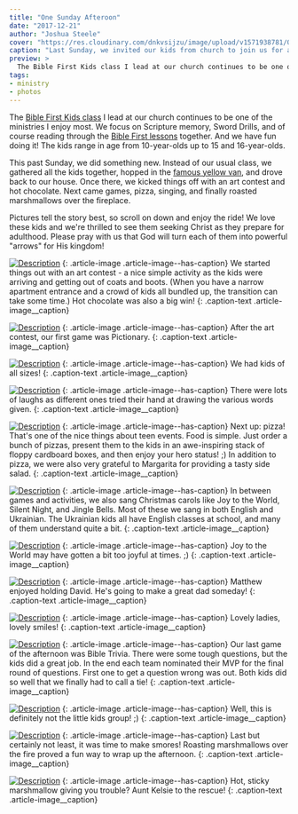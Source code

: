 ```yaml
---
title: "One Sunday Afteroon"
date: "2017-12-21"
author: "Joshua Steele"
cover: "https://res.cloudinary.com/dnkvsijzu/image/upload/v1571938781/OFReport/2017-12-21-one-sunday-afteroon/kids-in-snow-12-6_ot5lzj.jpg"
caption: "Last Sunday, we invited our kids from church to join us for an afternoon of pizza, games, singing, and smores. We had a blast, and we'd like to share a few of the warmest moments with you."
preview: >
  The Bible First Kids class I lead at our church continues to be one of the ministries I enjoy most. We focus on Scripture memory, Sword Drills, and of course reading through the Bible First lessons together. And we have fun doing it! The kids range in age from 10-year-olds up to 15 and 16-year-olds.
tags:
- ministry
- photos
---
```


The [Bible First Kids class](http://OFReport.com/2017/06/bible-first-kids/) I lead at our church continues to be one of the ministries I enjoy most. We focus on Scripture memory, Sword Drills, and of course reading through the [Bible First lessons](https://getbiblefirst.com/lessons/) together. And we have fun doing it! The kids range in age from 10-year-olds up to 15 and 16-year-olds.

This past Sunday, we did something new. Instead of our usual class, we gathered all the kids together, hopped in the [famous yellow van](https://youtu.be/m4Kul2Jn1fI), and drove back to our house. Once there, we kicked things off with an art contest and hot chocolate. Next came games, pizza, singing, and finally roasted marshmallows over the fireplace.

Pictures tell the story best, so scroll on down and enjoy the ride! We love these kids and we're thrilled to see them seeking Christ as they prepare for adulthood. Please pray with us that God will turn each of them into powerful "arrows" for His kingdom!

[![Description](https://d21yo20tm8bmc2.cloudfront.net/2017/12/art-contest-550w.jpg)](https://d21yo20tm8bmc2.cloudfront.net/2017/12/art-contest-2000w.jpg)
{: .article-image .article-image--has-caption}
We started things out with an art contest - a nice simple activity as the kids were arriving and getting out of coats and boots. (When you have a narrow apartment entrance and a crowd of kids all bundled up, the transition can take some time.) Hot chocolate was also a big win!
{: .caption-text .article-image__caption}

[![Description](https://d21yo20tm8bmc2.cloudfront.net/2017/12/hosanna-pictionary-550w.jpg)](https://d21yo20tm8bmc2.cloudfront.net/2017/12/hosanna-pictionary-2000w.jpg)
{: .article-image .article-image--has-caption}
After the art contest, our first game was Pictionary.
{: .caption-text .article-image__caption}

[![Description](https://d21yo20tm8bmc2.cloudfront.net/2017/12/kids-all-sizes-550w.jpg)](https://d21yo20tm8bmc2.cloudfront.net/2017/12/kids-all-sizes-2000w.jpg)
{: .article-image .article-image--has-caption}
We had kids of all sizes!
{: .caption-text .article-image__caption}

[![Description](https://d21yo20tm8bmc2.cloudfront.net/2017/12/happy-pictionary-550w.jpg)](https://d21yo20tm8bmc2.cloudfront.net/2017/12/happy-pictionary-2000w.jpg)
{: .article-image .article-image--has-caption}
There were lots of laughs as different ones tried their hand at drawing the various words given.
{: .caption-text .article-image__caption}

[![Description](https://d21yo20tm8bmc2.cloudfront.net/2017/12/grabbing-some-pizza-550w.jpg)](https://d21yo20tm8bmc2.cloudfront.net/2017/12/grabbing-some-pizza-2000w.jpg)
{: .article-image .article-image--has-caption}
Next up: pizza! That's one of the nice things about teen events. Food is simple. Just order a bunch of pizzas, present them to the kids in an awe-inspiring stack of floppy cardboard boxes, and then enjoy your hero status! ;) In addition to pizza, we were also very grateful to Margarita for providing a tasty side salad.
{: .caption-text .article-image__caption}

[![Description](https://d21yo20tm8bmc2.cloudfront.net/2017/12/singing-carols-550w.jpg)](https://d21yo20tm8bmc2.cloudfront.net/2017/12/singing-carols-2000w.jpg)
{: .article-image .article-image--has-caption}
In between games and activities, we also sang Christmas carols like Joy to the World, Silent Night, and Jingle Bells. Most of these we sang in both English and Ukrainian. The Ukrainian kids all have English classes at school, and many of them understand quite a bit.
{: .caption-text .article-image__caption}

[![Description](https://d21yo20tm8bmc2.cloudfront.net/2017/12/couch-laughs-550w.jpg)](https://d21yo20tm8bmc2.cloudfront.net/2017/12/couch-laughs-2000w.jpg)
{: .article-image .article-image--has-caption}
Joy to the World may have gotten a bit too joyful at times. ;)
{: .caption-text .article-image__caption}

[![Description](https://d21yo20tm8bmc2.cloudfront.net/2017/12/matthew-david-550w.jpg)](https://d21yo20tm8bmc2.cloudfront.net/2017/12/matthew-david-2000w.jpg)
{: .article-image .article-image--has-caption}
Matthew enjoyed holding David. He's going to make a great dad someday!
{: .caption-text .article-image__caption}

[![Description](https://d21yo20tm8bmc2.cloudfront.net/2017/12/happy-gals-550w.jpg)](https://d21yo20tm8bmc2.cloudfront.net/2017/12/happy-gals-2000w.jpg)
{: .article-image .article-image--has-caption}
Lovely ladies, lovely smiles!
{: .caption-text .article-image__caption}

[![Description](https://d21yo20tm8bmc2.cloudfront.net/2017/12/bible-trivia-550w.jpg)](https://d21yo20tm8bmc2.cloudfront.net/2017/12/bible-trivia-2000w.jpg)
{: .article-image .article-image--has-caption}
Our last game of the afternoon was Bible Trivia. There were some tough questions, but the kids did a great job. In the end each team nominated their MVP for the final round of questions. First one to get a question wrong was out. Both kids did so well that we finally had to call a tie!
{: .caption-text .article-image__caption}

[![Description](https://d21yo20tm8bmc2.cloudfront.net/2017/12/tall-guy-trivia-550w.jpg)](https://d21yo20tm8bmc2.cloudfront.net/2017/12/tall-guy-trivia-2000w.jpg)
{: .article-image .article-image--has-caption}
Well, this is definitely not the little kids group! ;)
{: .caption-text .article-image__caption}

[![Description](https://d21yo20tm8bmc2.cloudfront.net/2017/12/kids-making-smores-550w.jpg)](https://d21yo20tm8bmc2.cloudfront.net/2017/12/kids-making-smores-2000w.jpg)
{: .article-image .article-image--has-caption}
Last but certainly not least, it was time to make smores! Roasting marshmallows over the fire proved a fun way to wrap up the afternoon.
{: .caption-text .article-image__caption}

[![Description](https://d21yo20tm8bmc2.cloudfront.net/2017/12/mom-helps-with-smores-550w.jpg)](https://d21yo20tm8bmc2.cloudfront.net/2017/12/mom-helps-with-smores-2000w.jpg)
{: .article-image .article-image--has-caption}
Hot, sticky marshmallow giving you trouble? Aunt Kelsie to the rescue!
{: .caption-text .article-image__caption}







